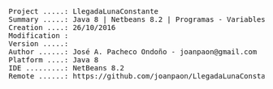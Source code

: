 <pre>

Project .....: LlegadaLunaConstante
Summary .....: Java 8 | Netbeans 8.2 | Programas - Variables/Constantes #02
Creation ....: 26/10/2016
Modification : 
Version .....: 
Author ......: José A. Pacheco Ondoño - joanpaon@gmail.com
Platform ....: Java 8
IDE .........: NetBeans 8.2
Remote ......: https://github.com/joanpaon/LlegadaLunaConstante.git

</pre>
